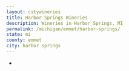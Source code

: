 ```yaml
---
layout: citywineries
title: Harbor Springs Wineries
description: Wineries in Harbor Springs, MI
permalink: /michigan/emmet/harbor-springs/
state: mi
county: emmet
city: harbor springs
---
```

-
